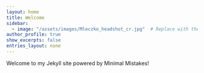 ```yaml
---
layout: home
title: Welcome
sidebar:
  - image: "/assets/images/Mleczko_headshot_cr.jpg"  # Replace with the path to your image
author_profile: true
show_excerpts: false
entries_layout: none
---
```


Welcome to my Jekyll site powered by Minimal Mistakes!
